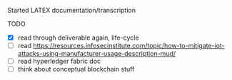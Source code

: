 Started LATEX documentation/transcription

TODO
- [x] read through deliverable again, life-cycle
- [ ] read https://resources.infosecinstitute.com/topic/how-to-mitigate-iot-attacks-using-manufacturer-usage-description-mud/
- [ ] read hyperledger fabric doc
- [ ] think about conceptual blockchain stuff
